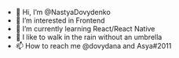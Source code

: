 - 👋 Hi, I’m @NastyaDovydenko
- 👀 I’m interested in Frontend
- 🌱 I’m currently learning React/React Native
- 💞️ I like to walk in the rain without an umbrella
- 📫 How to reach me @dovydana and Asya#2011

<!---
NastyaDovydenko/NastyaDovydenko is a ✨ special ✨ repository because its `README.md` (this file) appears on your GitHub profile.
You can click the Preview link to take a look at your changes.
--->
